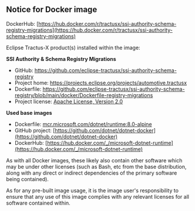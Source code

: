## Notice for Docker image

DockerHub: [https://hub.docker.com/r/tractusx/ssi-authority-schema-registry-migrations](https://hub.docker.com/r/tractusx/ssi-authority-schema-registry-migrations)

Eclipse Tractus-X product(s) installed within the image:

__SSI Authority & Schema Registry Migrations__

- GitHub: https://github.com/eclipse-tractusx/ssi-authority-schema-registry
- Project home: https://projects.eclipse.org/projects/automotive.tractusx
- Dockerfile: https://github.com/eclipse-tractusx/ssi-authority-schema-registry/blob/main/docker/Dockerfile-registry-migrations
- Project license: [Apache License, Version 2.0](https://github.com/eclipse-tractusx/ssi-authority-schema-registry/blob/main/LICENSE)

__Used base images__

- Dockerfile: [mcr.microsoft.com/dotnet/runtime:8.0-alpine](https://github.com/dotnet/dotnet-docker/blob/main/src/runtime/8.0/alpine3.19/amd64/Dockerfile)
- GitHub project: [https://github.com/dotnet/dotnet-docker](https://github.com/dotnet/dotnet-docker)
- DockerHub: [https://hub.docker.com/_/microsoft-dotnet-runtime](https://hub.docker.com/_/microsoft-dotnet-runtime)

As with all Docker images, these likely also contain other software which may be under other licenses (such as Bash, etc from the base distribution, along with any direct or indirect dependencies of the primary software being contained).

As for any pre-built image usage, it is the image user's responsibility to ensure that any use of this image complies with any relevant licenses for all software contained within.
